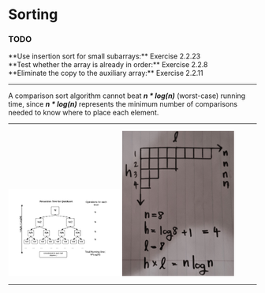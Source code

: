 # Sorting
<h3>TODO</h3>
**Use insertion sort for small subarrays:** Exercise 2.2.23<br>
**Test whether the array is already in order:** Exercise 2.2.8 <br>
**Eliminate the copy to the auxiliary array:** Exercise 2.2.11 <br>
<hr>
A comparison sort algorithm cannot beat <strong><i>n * log(n)</i></strong> (worst-case) running time, since <strong><i>n * log(n)</i></strong> represents the minimum number of comparisons needed to know where to place each element.
<hr>
<img src="/images/RecursionTree.png" width="45%" height="auto">
<img src="/images/RecursiveDivideAndConquer.jpg" width="45%" height="auto">
<hr>

